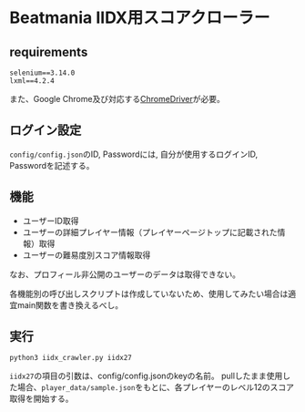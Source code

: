 # Beatmania IIDX用スコアクローラー
## requirements
```
selenium==3.14.0
lxml==4.2.4
```
また、Google Chrome及び対応する[ChromeDriver](chromedriver.chromium.org)が必要。  

## ログイン設定
`config/config.json`のID, Passwordには, 自分が使用するログインID, Passwordを記述する。

## 機能
- ユーザーID取得
- ユーザーの詳細プレイヤー情報（プレイヤーページトップに記載された情報）取得
- ユーザーの難易度別スコア情報取得

なお、プロフィール非公開のユーザーのデータは取得できない。

各機能別の呼び出しスクリプトは作成していないため、使用してみたい場合は適宜main関数を書き換えるべし。

## 実行
```
python3 iidx_crawler.py iidx27
```
`iidx27`の項目の引数は、config/config.jsonのkeyの名前。
pullしたまま使用した場合、`player_data/sample.json`をもとに、各プレイヤーのレベル12のスコア取得を開始する。

